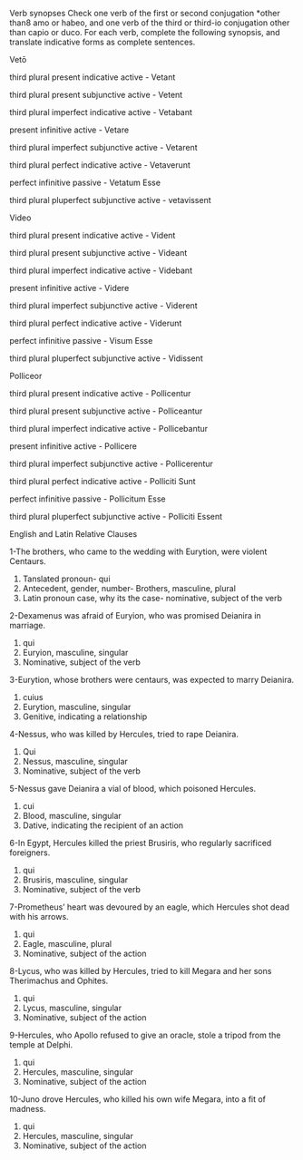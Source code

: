 Verb synopses
Check one verb of the first or second conjugation *other than8 amo or habeo, and one verb of the third or third-io conjugation other than capio or duco. For each verb, complete the following synopsis, and translate indicative forms as complete sentences.

Vetō

third plural present indicative active - Vetant

third plural present subjunctive active - Vetent

third plural imperfect indicative active - Vetabant

present infinitive active - Vetare

third plural imperfect subjunctive active - Vetarent

third plural perfect indicative active - Vetaverunt

perfect infinitive passive - Vetatum Esse

third plural pluperfect subjunctive active - vetavissent



Video

third plural present indicative active - Vident

third plural present subjunctive active - Videant

third plural imperfect indicative active - Videbant

present infinitive active - Videre

third plural imperfect subjunctive active - Viderent

third plural perfect indicative active - Viderunt

perfect infinitive passive - Visum Esse

third plural pluperfect subjunctive active - Vidissent




Polliceor

third plural present indicative active - Pollicentur

third plural present subjunctive active - Polliceantur

third plural imperfect indicative active - Pollicebantur

present infinitive active - Pollicere

third plural imperfect subjunctive active - Pollicerentur

third plural perfect indicative active - Polliciti Sunt

perfect infinitive passive - Pollicitum Esse

third plural pluperfect subjunctive active - Polliciti Essent





English and Latin Relative Clauses

1-The brothers, who came to the wedding with Eurytion, were violent Centaurs.
1. Tanslated pronoun- qui
2. Antecedent, gender, number- Brothers, masculine, plural
3. Latin pronoun case, why its the case- nominative, subject of the verb

2-Dexamenus was afraid of Euryion, who was promised Deianira in marriage.
1. qui
2. Euryion, masculine, singular
3. Nominative, subject of the verb

3-Eurytion, whose brothers were centaurs, was expected to marry Deianira.
1. cuius
2. Eurytion, masculine, singular
3. Genitive, indicating a relationship

4-Nessus, who was killed by Hercules, tried to rape Deianira.
1. Qui
2. Nessus, masculine, singular
3. Nominative, subject of the verb

5-Nessus gave Deianira a vial of blood, which poisoned Hercules.
1. cui
2. Blood, masculine, singular
3. Dative, indicating the recipient of an action

6-In Egypt, Hercules killed the priest Brusiris, who regularly sacrificed foreigners.
1. qui
2. Brusiris, masculine, singular
3. Nominative, subject of the verb

7-Prometheus’ heart was devoured by an eagle, which Hercules shot dead with his arrows.
1. qui
2. Eagle, masculine, plural
3. Nominative, subject of the action

8-Lycus, who was killed by Hercules, tried to kill Megara and her sons Therimachus and Ophites.
1. qui
2. Lycus, masculine, singular
3. Nominative, subject of the action

9-Hercules, who Apollo refused to give an oracle, stole a tripod from the temple at Delphi.
1. qui
2. Hercules, masculine, singular
3. Nominative, subject of the action

10-Juno drove Hercules, who killed his own wife Megara, into a fit of madness.
1. qui
2. Hercules, masculine, singular
3. Nominative, subject of the action




